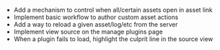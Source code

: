 * Add a mechanism to control when all/certain assets open in asset link
* Implement basic workflow to author custom asset actions
* Add a way to reload a given asset/log/etc from the server
* Implement view source on the manage plugins page
* When a plugin fails to load, highlight the culprit line in the source view

